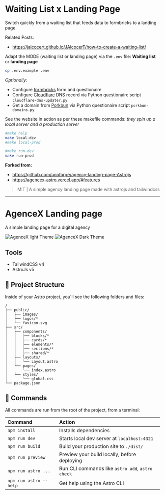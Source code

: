 # Waiting List x Landing Page

Switch quickly from a waiting list that feeds data to formbricks to a landing page.

Related Posts:

* https://jalcocert.github.io/JAlcocerT/how-to-create-a-waiting-list/

Adapt the MODE (waiting list or landing page) via the `.env` file: **Waiting list** or **landing page**

```sh
cp .env.example .env
```

*Optionally*:

* Configure [formbricks](https://formbricks.com/) form and questionaire
* Configure [Cloudflare](https://cloudflare.com/) DNS record via Python questionaire script `cloudflare-dns-updater.py`
* Get a domain from [Porkbun](https://porkbun.com/) via Python questionaire script `porkbun-domains.py`

See the website in action as per these makefile commands: *they spin up a local server and a production server*

```sh
#make help
make local-dev
#make local-prod

#make run-dev
make run-prod
```

**Forked from:**

* https://github.com/unoforge/agency-landing-page-Astrojs
* https://agencex-astro.vercel.app/#features

> MIT | A simple agency landing page made with astrojs and tailwindcss

---

<h1>AgenceX Landing page</h1>

A simple landing page for a digital agency

![AgenceX light Theme](./screens/demoLight.webp)
![AgenceX Dark Theme](./screens/demoDark.webp)


## Tools
- TailwindCSS v4
- AstroJs v5


## 🚀 Project Structure

Inside of your Astro project, you'll see the following folders and files:

```
/
├── public/
│   ├── images/
│   ├── logos/*
│   └── favicon.svg
├── src/
│   ├── components/
│   │   ├── blocks/*
│   │   ├── cards/*
│   │   ├── elements/*
│   │   ├── sections/*
│   │   ├── shared/*
│   ├── layouts/
│   │   └── Layout.astro
│   └── pages/
│       └── index.astro
│   └── styles/
│       └── global.css
└── package.json
```


## 🧞 Commands

All commands are run from the root of the project, from a terminal:

| Command                | Action                                           |
| :--------------------- | :----------------------------------------------- |
| `npm install`          | Installs dependencies                            |
| `npm run dev`          | Starts local dev server at `localhost:4321`      |
| `npm run build`        | Build your production site to `./dist/`          |
| `npm run preview`      | Preview your build locally, before deploying     |
| `npm run astro ...`    | Run CLI commands like `astro add`, `astro check` |
| `npm run astro --help` | Get help using the Astro CLI                     |


